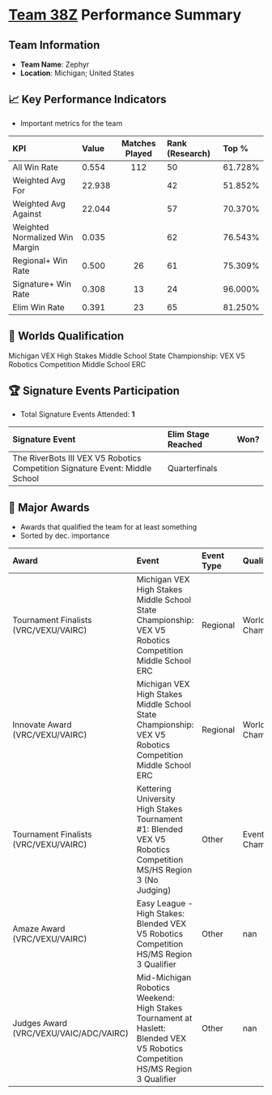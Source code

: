 # [Team 38Z](https://https://www.robotevents.com/teams/V5RC/38Z) Performance Summary

##  Team Information
- **Team Name**: Zephyr
- **Location**: Michigan; United States

## 📈 Key Performance Indicators
- Important metrics for the team

| KPI | Value | Matches Played | Rank (Research) | Top % |
|:---|:-----|:--------------:|:----|:-----|
| All Win Rate | 0.554 | 112 | 50 | 61.728% |
| Weighted Avg For | 22.938 |  | 42 | 51.852% |
| Weighted Avg Against | 22.044 |  | 57 | 70.370% |
| Weighted Normalized Win Margin | 0.035 |  | 62 | 76.543% |
| Regional+ Win Rate | 0.500 | 26 | 61 | 75.309% |
| Signature+ Win Rate | 0.308 | 13 | 24 | 96.000% |
| Elim Win Rate | 0.391 | 23 | 65 | 81.250% |


## 🎯 Worlds Qualification
Michigan VEX High Stakes Middle School State Championship: VEX V5 Robotics Competition Middle School ERC

## 🏆 Signature Events Participation
- Total Signature Events Attended: **1**

| Signature Event | Elim Stage Reached | Won? |
|:----------------|:-------------------|:----|
| The RiverBots III VEX V5 Robotics Competition Signature Event: Middle School | Quarterfinals |  |


## 🥇 Major Awards
- Awards that qualified the team for at least something
- Sorted by dec. importance

| Award | Event | Event Type | Qualification |
|:------|:------|:-----------|:--------------|
| Tournament Finalists (VRC/VEXU/VAIRC) | Michigan VEX High Stakes Middle School State Championship: VEX V5 Robotics Competition Middle School ERC | Regional | World Championship |
| Innovate Award (VRC/VEXU/VAIRC) | Michigan VEX High Stakes Middle School State Championship: VEX V5 Robotics Competition Middle School ERC | Regional | World Championship |
| Tournament Finalists (VRC/VEXU/VAIRC) | Kettering University High Stakes Tournament #1: Blended VEX V5 Robotics Competition MS/HS Region 3 (No Judging) | Other | Event Region Championship |
| Amaze Award (VRC/VEXU/VAIRC) | Easy League - High Stakes: Blended VEX V5 Robotics Competition HS/MS Region 3 Qualifier | Other | nan |
| Judges Award (VRC/VEXU/VAIC/ADC/VAIRC) | Mid-Michigan Robotics Weekend: High Stakes Tournament at Haslett: Blended VEX V5 Robotics Competition HS/MS Region 3 Qualifier | Other | nan |

